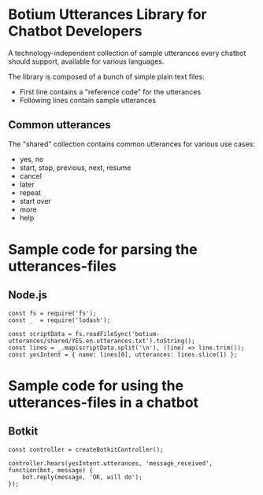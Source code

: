 # Botium Utterances Library for Chatbot Developers

A technology-independent collection of sample utterances every chatbot should support, available for various languages.

The library is composed of a bunch of simple plain text files:
* First line contains a "reference code" for the utterances
* Following lines contain sample utterances

## Common utterances

The "shared" collection contains common utterances for various use cases:

* yes, no
* start, stop, previous, next, resume
* cancel
* later
* repeat
* start over
* more
* help

# Sample code for parsing the utterances-files

## Node.js

	const fs = require('fs');
	const _  = require('lodash');

	const scriptData = fs.readFileSync('botium-utterances/shared/YES.en.utterances.txt').toString();
	const lines = _.map(scriptData.split('\n'), (line) => line.trim());
	const yesIntent = { name: lines[0], utterances: lines.slice(1) };

# Sample code for using the utterances-files in a chatbot

## Botkit

	const controller = createBotkitController();
	
	controller.hears(yesIntent.utterances, 'message_received', function(bot, message) {
	    bot.reply(message, 'OK, will do');
	});	

